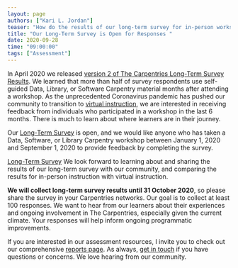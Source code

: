 ```yaml
---
layout: page
authors: ["Kari L. Jordan"]
teaser: "How do the results of our long-term survey for in-person workshops compare to virtual workshops? Let’s find out!"
title: "Our Long-Term Survey is Open for Responses "
date: 2020-09-28
time: "09:00:00"
tags: ["Assessment"]
---
```


In April 2020 we released [version 2 of The Carpentries Long-Term Survey Results](https://zenodo.org/record/3753528#.X3Ae3NZlA0o). We learned that more than half of survey respondents use self-guided Data, Library, or Software Carpentry material months after attending a workshop. As the unprecedented Coronavirus pandemic has pushed our community to transition to [virtual instruction](https://carpentries.org/online-workshop-recommendations/), we are interested in receiving feedback from individuals who participated in a workshop in the last 6 months. There is much to learn about where learners are in their journey.

Our [Long-Term Survey](https://carpentries.typeform.com/to/cUoZrl) is open, and we would like anyone who has taken a Data, Software, or Library Carpentry workshop between January 1, 2020 and September 1, 2020 to provide feedback by completing the survey.

[Long-Term Survey](https://carpentries.typeform.com/to/cUoZrl)
We look forward to learning about and sharing the results of our long-term survey with our community, and comparing the results for in-person instruction with virtual instruction.

__We will collect long-term survey results until 31 October 2020__, so please share the survey in your Carpentries networks. Our goal is to collect at least 100 responses. We want to hear from our learners about their experiences and ongoing involvement in The Carpentries, especially given the current climate. Your responses will help inform ongoing programmatic improvements.

If you are interested in our assessment resources, I invite you to check out our comprehensive [reports page](https://carpentries.org/reports/). As always, [get in touch](mailto:team@carpentries.org) if you have questions or concerns. We love hearing from our community.

